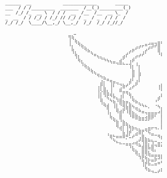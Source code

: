 <pre>
______  __            _____________       _____ 
___  / / /_________  _______  /__(_)_________(_)
__  /_/ /_  __ \  / / /  __  /__  /__  __ \_  / 
_  __  / / /_/ / /_/ // /_/ / _  / _  / / /  /  
/_/ /_/  \____/\__,_/ \__,_/  /_/  /_/ /_//_/ 

                          ⣀⠀⠀⠀⠀⠀⠀⠀⠀⠀⠀⠀⠀⠀⠀⠀⠀⠀⠀⠀⠀⠀⠀⠀⠀⠀⠀⠀⠀⠀⠀⠀⠀⠀⠀⠀⠀⠀⠀⠀⠀⠀⠀⠀⠀⠀⠀⠀⠀⠀⠀⠀⠀⠀⠀⠀⠀⠀⠀⠀⡀
                        ⢻⢷⡀⠀⠀⠀⠀⠀⠀⠀⠀⠀⠀⠀⠀⠀⠀⠀⠀⠀⠀⠀⠀⠀⠀⠀⠀⠀⠀⠀⠀⠀⠀⠀⠀⠀⠀⠀⠀⠀⠀⠀⠀⠀⠀⠀⠀⠀⠀⠀⠀⠀⠀⠀⠀⠀⠀⠀⢠⣾⡇
                        ⢸⠀⠻⣦⡀⠀⠀⠀⠀⠀⠀⠀⠀⠀⠀⠀⠀⠀⠀⠀⠀⠀⠀⠀⣀⣠⣤⢤⣶⠶⠶⢶⣶⡤⣤⣄⣀⠀⠀⠀⠀⠀⠀⠀⠀⠀⠀⠀⠀⠀⠀⠀⠀⠀⠀⠀⢀⣴⠋⢀⠇
                        ⠈⣇⠀⠈⠻⣦⡀⠀⠀⠀⠀⠀⠀⠀⠀⠀⠀⠀⠀⠀⣀⡴⠞⠋⢉⡴⠞⠋⣿⠀⠀⠀⡯⠙⠳⣦⡉⠙⠲⣤⡀⠀⠀⠀⠀⠀⠀⠀⠀⠀⠀⠀⠀⠀⢀⣴⠟⠁⠀⣼⠀
                        ⠀⠹⣆⠀⠀⠈⠛⢦⣀⠀⠀⠀⠀⠀⠀⠀⠀⠀⣠⠞⠋⠀⢀⣰⠏⠀⠀⠀⢻⡄⠀⢰⠇⠀⠀⠈⢻⣄⠀⠀⠙⢷⣄⠀⠀⠀⠀⠀⠀⠀⠀⠀⣠⡶⠋⠁⠀⠀⣰⠃⠀
                        ⠀⠀⠹⣇⠀⠀⠀⠀⠉⠳⢦⣄⡀⠀⠀⠀⢀⡾⠃⠀⣠⠞⠋⠁⠀⠀⠀⠀⠀⠉⠉⠉⠀⠀⠀⠀⠀⠉⠙⢷⣄⠀⠙⢧⡀⠀⠀⠀⢀⣠⡶⠛⠁⠀⠀⠀⠀⣴⠃⠀⠀
                        ⠀⠀⠀⠙⢧⡀⠀⠀⠀⠀⠀⠈⠙⠳⠶⢤⣿⣄⣀⣸⠋⢠⠀⠀⠀⠀⠀⠀⠀⠀⠀⠀⠀⠀⠀⠀⠀⠀⢠⠀⢹⣆⣀⣨⣷⡤⠶⠚⠋⠁⠀⠀⠀⠀⠀⢠⡾⠃⠀⠀⠀
                        ⠀⠀⠀⠀⠈⠻⣦⡀⠀⠀⠀⠀⠀⠀⠀⠀⠀⠀⠀⠸⡇⠈⡇⠀⠀⠀⠀⠀⠀⠀⡀⠀⠀⠀⠀⠀⠀⠀⣼⠀⣼⠁⠀⠀⠀⠀⠀⠀⠀⠀⠀⠀⠀⢀⣴⠏⠀⠀⠀⠀⠀
                        ⠀⠀⠀⠀⠀⠀⠈⠻⢦⣀⠀⠀⠀⠀⠀⠀⠀⠀⠀⠀⣿⠀⣧⠀⠀⠀⠀⠀⠀⠀⣷⠀⠀⠀⠀⠀⠀⠀⡟⠀⣿⠀⠀⠀⠀⠀⠀⠀⠀⠀⠀⣠⡴⠛⠁⠀⠀⠀⠀⠀⠀
                        ⠀⠀⠀⠀⠀⠀⠀⠀⠀⠙⠳⣦⣀⠀⠀⠀⠀⠀⠀⢀⡟⠀⡏⠀⠀⠀⠀⠀⠀⢀⣿⠀⠀⠀⠀⠀⠀⠀⣿⠀⢿⡀⠀⠀⠀⠀⠀⠀⣠⡴⠞⠉⠀⠀⠀⠀⠀⠀⠀⠀⠀
                        ⠀⠀⠀⠀⠀⠀⠀⠀⠀⠀⣼⡆⠉⢻⡶⢤⣀⡀⢀⡾⠁⣼⠃⠀⠀⠀⠀⠀⠀⣸⠹⣆⠀⠀⠀⠀⠀⠀⠹⣆⠘⢧⡀⢀⣠⡤⢶⡟⠉⢰⣆⠀⠀⠀⠀⠀⠀⠀⠀⠀⠀
                        ⠀⠀⠀⠀⠀⠀⠀⠀⠀⢰⡏⣧⠀⢸⠃⠀⣨⠿⠋⣠⠞⠁⠀⠀⠀⠀⠀⠀⢸⡏⠀⣹⡆⠀⠀⠀⠀⠀⠀⠘⢦⣈⠛⢿⡅⠀⢸⡇⠀⡿⢻⠀⠀⠀⠀⠀⠀⠀⠀⠀⠀
                        ⠀⠀⠀⠀⠀⠀⠀⠀⠀⢸⡕⣿⣧⣸⡀⠀⠛⡶⢶⣄⠀⠀⠀⠀⠀⠀⠀⠀⠀⣹⠰⡏⠀⠀⠀⠀⠀⠀⠀⠀⠀⣠⠶⣾⠃⠀⢸⣇⡼⡿⢸⠇⠀⠀⠀⠀⠀⠀⠀⠀⠀
                        ⠀⠀⠀⠀⠀⠀⠀⠀⠀⠸⣇⠘⢯⡙⠷⣄⣸⠇⠀⠹⣆⠀⠀⠀⠀⠀⠀⠀⣴⠃⠀⠹⣄⠀⠀⠀⠀⠀⠀⢀⣼⠃⠀⢹⣆⣠⠞⣫⡿⠁⣼⠀⠀⠀⠀⠀⠀⠀⠀⠀⠀
                        ⠀⠀⠀⠀⠀⠀⠀⠀⠀⠀⢻⣄⢀⠙⢷⡘⣿⣷⡶⣄⠙⠷⣄⡀⠀⠀⠀⠘⠁⠀⠀⠀⠈⠃⠀⠀⠀⢀⣴⠞⢁⣤⢶⣾⡿⢡⡾⠋⡀⣰⠏⠀⠀⠀⠀⠀⠀⠀⠀⠀⠀
                        ⠀⠀⠀⠀⠀⠀⠀⠀⠀⠀⠀⠙⣿⠀⠸⣇⠈⣻⣷⣿⠳⣤⡈⠙⠓⠄⠀⠈⠳⡄⠀⣰⠛⠁⠀⠠⠞⠋⢀⣴⠟⣇⣿⡟⠀⣾⠀⠀⡿⠋⠀⠀⠀⠀⠀⠀⠀⠀⠀⠀⠀
                        ⠀⠀⠀⠀⠀⠀⠀⠀⠀⠀⠀⠀⢸⡄⠀⠻⣾⠏⠸⣿⣦⡈⠛⠶⢤⣤⣤⣤⠴⡷⠶⣿⠦⣤⣤⣤⡤⠾⠋⢁⣼⣿⠁⠹⣶⠏⠀⢰⡇⠀⠀⠀⠀⠀⠀⠀⠀⠀⠀⠀⠀
                        ⠀⠀⠀⠀⠀⠀⠀⠀⠀⠀⠀⠀⠀⢷⣄⠀⣿⠀⠀⠘⠿⣿⣦⣤⢴⣿⡿⠃⠀⡷⠛⣦⠀⠘⢿⣷⠦⣤⣶⣿⠟⠁⠀⢀⡿⢀⣰⡟⠀⠀⠀⠀⠀⠀⠀⠀⠀⠀⠀⠀⠀
                        ⠀⠀⠀⠀⠀⠀⠀⠀⠀⠀⠀⠀⠀⠀⠙⣷⠘⣷⣄⠀⠀⠀⠉⠉⠉⠁⠀⠀⠀⡇⠀⡟⠀⠀⠀⠉⠉⠉⠉⠀⠀⠀⣠⣾⠁⡟⠉⠀⠀⠀⠀⠀⠀⠀⠀⠀⠀⠀⠀⠀⠀
                        ⠀⠀⠀⠀⠀⠀⠀⠀⠀⠀⠀⠀⠀⠀⠀⠻⣴⡏⢹⢷⣦⣄⡀⠀⣀⣤⡤⢤⡀⡧⠀⠇⢀⡤⢤⣤⡀⠀⣀⣠⣴⣿⡏⢻⣼⠇⠀⠀⠀⠀⠀⠀⠀⠀⠀⠀⠀⠀⠀⠀⠀
                        ⠀⠀⠀⠀⠀⠀⠀⠀⠀⠀⠀⠀⢀⠀⠀⠀⠈⣧⢸⡾⠁⣨⣿⡟⠙⢯⣀⠀⠀⠀⠀⠀⠀⢀⣀⡿⠉⢻⢿⡁⠘⣿⠃⡿⠀⠀⠀⢀⡀⠀⠀⠀⠀⠀⠀⠀⠀⠀⠀⠀⠀
                        ⠀⠀⠀⠀⠀⠀⠀⠀⠀⠀⠀⠀⠈⢿⡓⠶⠶⠿⡛⠥⠞⠉⢠⣿⣄⡀⠉⠉⠻⣦⣀⡴⠛⠉⠉⢀⣴⣿⡀⠙⠲⠬⣻⠷⠶⠶⢚⡿⠁⠀⠀⠀⠀⠀⠀⠀⠀⠀⠀⠀⠀
                        ⠀⠀⠀⠀⠀⠀⠀⠀⠀⠀⠀⠀⠀⠀⠙⠦⣄⣀⣀⣀⣠⣴⡋⢻⣿⡛⢳⠒⣤⠼⣿⠧⣤⢲⡞⢻⣿⠋⢹⡦⣄⣀⣀⣀⣤⠔⠋⠀⠀⠀⠀⠀⠀⠀⠀⠀⠀⠀⠀⠀⠀
                        ⠀⠀⠀⠀⠀⠀⠀⠀⠀⠀⠀⠀⠀⠀⠀⠀⠀⠀⠉⠹⣆⠈⠛⣾⣿⣧⣿⠙⠛⠓⠛⠚⠛⢋⣇⡾⣿⣷⠋⠀⣼⠋⠉⠀⠀⠀⠀⠀⠀⠀⠀⠀⠀⠀⠀⠀⠀⠀⠀⠀⠀
                        ⠀⠀⠀⠀⠀⠀⠀⠀⠀⠀⠀⠀⠀⠀⠀⠀⠀⠀⠀⠀⠙⣷⡀⣿⣿⣆⠙⠃⠀⠀⠀⠀⠀⠘⠋⣼⡿⣿⢠⡾⠁⠀⠀⠀⠀⠀⠀⠀⠀⠀⠀⠀⠀⠀⠀⠀⠀⠀⠀⠀⠀
                        ⠀⠀⠀⠀⠀⠀⠀⠀⠀⠀⠀⠀⠀⠀⠀⠀⠀⠀⠀⠀⠀⠈⢳⡿⣮⡙⠛⣟⣻⣯⣯⣽⣟⣿⠛⢋⣴⣷⠟⠀⠀⠀⠀⠀⠀⠀⠀⠀⠀⠀⠀⠀⠀⠀⠀⠀⠀⠀⠀⠀⠀
                        ⠀⠀⠀⠀⠀⠀⠀⠀⠀⠀⠀⠀⠀⠀⠀⠀⠀⠀⠀⠀⠀⠀⠀⢻⣼⣏⠛⣋⣤⠶⠒⠶⣤⣙⠛⣹⢰⠏⠀⠀⠀⠀⠀⠀⠀⠀⠀⠀⠀⠀⠀⠀⠀⠀⠀⠀⠀⠀⠀⠀⠀
                        ⠀⠀⠀⠀⠀⠀⠀⠀⠀⠀⠀⠀⠀⠀⠀⠀⠀⠀⠀⠀⠀⠀⠀⠘⣧⡉⠉⠉⠀⣠⣤⡄⠀⠉⠉⢁⣼⠀⠀⠀⠀⠀⠀⠀⠀⠀⠀⠀⠀⠀⠀⠀⠀⠀⠀⠀⠀⠀⠀⠀⠀
                        ⠀⠀⠀⠀⠀⠀⠀⠀⠀⠀⠀⠀⠀⠀⠀⠀⠀⠀⠀⠀⠀⠀⠀⠀⠈⠛⠲⠤⠞⠋⠀⠙⠶⠤⠖⠋⠁⠀⠀⠀⠀⠀⠀⠀⠀⠀⠀⠀⠀⠀⠀⠀⠀⠀⠀⠀⠀⠀⠀⠀⠀
</pre>
